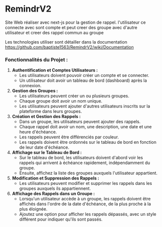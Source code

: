 # RemindrV2

Site Web réaliser avec next-js pour la gestion de rappel. l'utilisateur ce connecte avec sont compte et peut creer des groupe avec d'autre utilisateur et creer des rappel commun au groupe

Les technologies utiliser sont détailler dans la documentation
https://github.com/baptiste1563/RemindrV2/wiki/Documentation

### Fonctionnalités du Projet :

1. **Authentification et Comptes Utilisateurs :**
    - Les utilisateurs doivent pouvoir créer un compte et se connecter.
    - Un utilisateur doit avoir un tableau de bord (dashboard) après la connexion.
2. **Gestion des Groupes :**
    - Les utilisateurs peuvent créer un ou plusieurs groupes.
    - Chaque groupe doit avoir un nom unique.
    - Les utilisateurs peuvent ajouter d'autres utilisateurs inscrits sur la plateforme dans leurs groupes.
3. **Création et Gestion des Rappels :**
    - Dans un groupe, les utilisateurs peuvent ajouter des rappels.
    - Chaque rappel doit avoir un nom, une description, une date et une heure d'échéance.
    - Les rappels peuvent être différenciés par couleur.
    - Les rappels doivent être ordonnés sur le tableau de bord en fonction de leur date d'échéance.
4. **Affichage sur le Tableau de Bord :**
    - Sur le tableau de bord, les utilisateurs doivent d'abord voir les rappels qui arrivent à échéance rapidement, indépendamment du groupe.
    - Ensuite, affichez la liste des groupes auxquels l'utilisateur appartient.
5. **Modification et Suppression des Rappels :**
    - Les utilisateurs peuvent modifier et supprimer les rappels dans les groupes auxquels ils appartiennent.
6. **Affichage des Rappels dans un Groupe :**
    - Lorsqu'un utilisateur accède à un groupe, les rappels doivent être affichés dans l'ordre de la date d'échéance, de la plus proche à la plus éloignée.
    - Ajoutez une option pour afficher les rappels dépassés, avec un style différent pour indiquer qu'ils sont passés.
